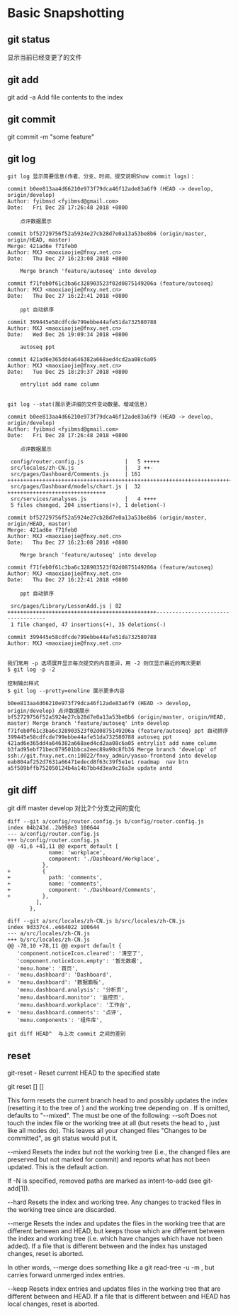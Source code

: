 # Basic Snapshotting

## git status

显示当前已经变更了的文件

## git add

git add -a Add file contents to the index

## git commit

git commit -m "some feature"

## git log

```text
git log 显示简要信息(作者、分支、时间、提交说明Show commit logs)：

commit b0ee813aa4d66210e973f79dca46f12ade83a6f9 (HEAD -> develop, origin/develop)
Author: fyibmsd <fyibmsd@gmail.com>
Date:   Fri Dec 28 17:26:48 2018 +0800

    点评数据展示

commit bf52729756f52a5924e27cb28d7e0a13a53be8b6 (origin/master, origin/HEAD, master)
Merge: 421ad6e f71feb0
Author: MXJ <maoxiaojie@fnxy.net.cn>
Date:   Thu Dec 27 16:23:08 2018 +0800

    Merge branch 'feature/autoseq' into develop

commit f71feb0f61c3ba6c328903523f02d0875149206a (feature/autoseq)
Author: MXJ <maoxiaojie@fnxy.net.cn>
Date:   Thu Dec 27 16:22:41 2018 +0800

    ppt 自动排序

commit 399445e58cdfcde799ebbe44afe51da732580788
Author: MXJ <maoxiaojie@fnxy.net.cn>
Date:   Wed Dec 26 19:09:34 2018 +0800

    autoseq ppt

commit 421ad6e365dd4a646382a668aed4cd2aa08c6a05
Author: MXJ <maoxiaojie@fnxy.net.cn>
Date:   Tue Dec 25 18:29:37 2018 +0800

    entrylist add name column


git log --stat(展示更详细的文件变动数量、增减信息)

commit b0ee813aa4d66210e973f79dca46f12ade83a6f9 (HEAD -> develop, origin/develop)
Author: fyibmsd <fyibmsd@gmail.com>
Date:   Fri Dec 28 17:26:48 2018 +0800

    点评数据展示

 config/router.config.js             |   5 +++++
 src/locales/zh-CN.js                |   3 ++-
 src/pages/Dashboard/Comments.js     | 161 ++++++++++++++++++++++++++++++++++++++++++++++++++++++++++++++++++++++++++++++++++++++++++++++++++++++++++++++++++++++++++++++++++++++++++++++++++++++++
 src/pages/Dashboard/models/chart.js |  32 +++++++++++++++++++++++++++++++
 src/services/analyses.js            |   4 ++++
 5 files changed, 204 insertions(+), 1 deletion(-)

commit bf52729756f52a5924e27cb28d7e0a13a53be8b6 (origin/master, origin/HEAD, master)
Merge: 421ad6e f71feb0
Author: MXJ <maoxiaojie@fnxy.net.cn>
Date:   Thu Dec 27 16:23:08 2018 +0800

    Merge branch 'feature/autoseq' into develop

commit f71feb0f61c3ba6c328903523f02d0875149206a (feature/autoseq)
Author: MXJ <maoxiaojie@fnxy.net.cn>
Date:   Thu Dec 27 16:22:41 2018 +0800

    ppt 自动排序

 src/pages/Library/LessonAdd.js | 82 +++++++++++++++++++++++++++++++++++++++++++++++-----------------------------------
 1 file changed, 47 insertions(+), 35 deletions(-)

commit 399445e58cdfcde799ebbe44afe51da732580788
Author: MXJ <maoxiaojie@fnxy.net.cn>


我们常用 -p 选项展开显示每次提交的内容差异，用 -2 则仅显示最近的两次更新
$ git log -p -2

控制输出样式
$ git log --pretty=oneline 展示更多内容

b0ee813aa4d66210e973f79dca46f12ade83a6f9 (HEAD -> develop, origin/develop) 点评数据展示
bf52729756f52a5924e27cb28d7e0a13a53be8b6 (origin/master, origin/HEAD, master) Merge branch 'feature/autoseq' into develop
f71feb0f61c3ba6c328903523f02d0875149206a (feature/autoseq) ppt 自动排序
399445e58cdfcde799ebbe44afe51da732580788 autoseq ppt
421ad6e365dd4a646382a668aed4cd2aa08c6a05 entrylist add name column
b3fad95ebf71bec079501bbca2eec89a90c8fb36 Merge branch 'develop' of ssh://git.fnxy.net.cn:10022/fnxy_admin/yasuo-frontend into develop
eab804af252d7631a66471edecd8f63c39f5e1e1 roadmap  nav btn
a5f509bffb752050124b4a14b7bb4d3ea9c26a3e update antd
```

## git diff

git diff master develop 对比2个分支之间的变化

```text
diff --git a/config/router.config.js b/config/router.config.js
index 04b243d..2b098e3 100644
--- a/config/router.config.js
+++ b/config/router.config.js
@@ -41,6 +41,11 @@ export default [
             name: 'workplace',
             component: './Dashboard/Workplace',
           },
+          {
+            path: 'comments',
+            name: 'comments',
+            component: './Dashboard/Comments',
+          },
         ],
       },

diff --git a/src/locales/zh-CN.js b/src/locales/zh-CN.js
index 9d337c4..e664022 100644
--- a/src/locales/zh-CN.js
+++ b/src/locales/zh-CN.js
@@ -78,10 +78,11 @@ export default {
   'component.noticeIcon.cleared': '清空了',
   'component.noticeIcon.empty': '暂无数据',
   'menu.home': '首页',
-  'menu.dashboard': 'Dashboard',
+  'menu.dashboard': '数据面板',
   'menu.dashboard.analysis': '分析页',
   'menu.dashboard.monitor': '监控页',
   'menu.dashboard.workplace': '工作台',
+  'menu.dashboard.comments': '点评',
   'menu.components': '组件库',

git diff HEAD^  与上次 commit 之间的差别
```

## reset

git-reset - Reset current HEAD to the specified state

git reset \[\] \[\]

This form resets the current branch head to  and possibly updates the index \(resetting it to the tree of \) and the working tree depending on . If  is omitted, defaults to "--mixed". The  must be one of the following: --soft Does not touch the index file or the working tree at all \(but resets the head to , just like all modes do\). This leaves all your changed files "Changes to be committed", as git status would put it.

--mixed Resets the index but not the working tree \(i.e., the changed files are preserved but not marked for commit\) and reports what has not been updated. This is the default action.

If -N is specified, removed paths are marked as intent-to-add \(see git-add\[1\]\).

--hard Resets the index and working tree. Any changes to tracked files in the working tree since  are discarded.

--merge Resets the index and updates the files in the working tree that are different between  and HEAD, but keeps those which are different between the index and working tree \(i.e. which have changes which have not been added\). If a file that is different between  and the index has unstaged changes, reset is aborted.

In other words, --merge does something like a git read-tree -u -m , but carries forward unmerged index entries.

--keep Resets index entries and updates files in the working tree that are different between  and HEAD. If a file that is different between  and HEAD has local changes, reset is aborted.

